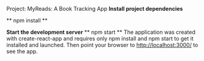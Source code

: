 Project: MyReads: A Book Tracking App
**Install project dependencies**

**
npm install
**

**Start the development server**
**
npm start
**
The application was created with create-react-app and requires only npm install and npm start to get it installed and launched.
Then point your browser to [http://localhost:3000/]() to see the app.

